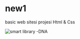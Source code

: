 # new1
basic web sitesi projesi Html & Css

![smart library -DNA](https://user-images.githubusercontent.com/121401426/211316823-a1c573e8-1c16-4fb2-9a35-ef732dbca4cd.png)
